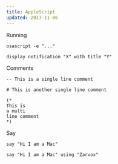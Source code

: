 ```yaml
---
title: AppleScript
updated: 2017-11-06
---
```


Running

    osascript -e "..."

    display notification "X" with title "Y"

Comments

	-- This is a single line comment

	# This is another single line comment

	(*
	This is 
	a multi
	line comment
	*)

Say

	say "Hi I am a Mac"

	say "Hi I am a Mac" using "Zarvox"

